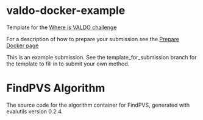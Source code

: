 # valdo-docker-example

Template for the [Where is VALDO challenge](https://valdo.grand-challenge.org/)

For a description of how to prepare your submission see the [Prepare Docker page](https://valdo.grand-challenge.org/Docker/)

This is an example submission. See the template_for_submission branch for the template to fill in to submit your own method.


# FindPVS Algorithm

The source code for the algorithm container for
FindPVS, generated with
evalutils version 0.2.4.

